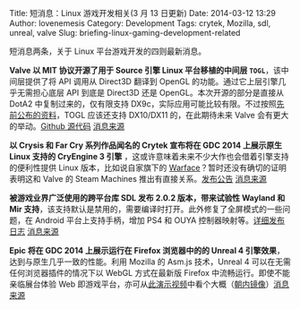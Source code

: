 Title: 短消息：Linux 游戏开发相关(3 月 13 日更新)
Date: 2014-03-12 13:29
Author: lovenemesis
Category: Development
Tags: crytek, Mozilla, sdl, unreal, valve
Slug: briefing-linux-gaming-development-related

短消息两条，关于 Linux 平台游戏开发的四则最新消息。

**Valve 以 MIT 协议开源了用于 Source 引擎 Linux 平台移植的中间层
`TOGL`**，该中间层提供了将 API 调用从 Direct3D 翻译到 OpenGL
的功能。通过它上层引擎几乎无需担心底层 API 到底是 Direct3D 还是
OpenGL。本次开源的部分是直接从 DotA2 中复制过来的，仅有限支持
DX9c，实际应用可能比较有限。不过按照[先前公布的资料](https://developer.nvidia.com/sites/default/files/akamai/gamedev/docs/Porting%20Source%20to%20Linux.pdf)，TOGL
应该还支持 DX10/DX11 的，在此期待未来 Valve 会有更大的举动。[Github
源代码](https://github.com/ValveSoftware/ToGL)
[消息来源](http://www.phoronix.com/scan.php?page=news_item&px=MTYyNjM)

**以 Crysis 和 Far Cry 系列作品闻名的 Crytek 宣布将在 GDC 2014
上展示原生 Linux 支持的 CryEngine 3 引擎**
，这或许意味着未来不少大作也会借着引擎支持的便利性提供 Linux
版本，比如说自家旗下的
[Warface](https://www.warface.com/)？暂时还没有确切的证明表明这和 Valve
的 Steam Machines
推出有直接关系。[发布公告](http://www.crytek.com/news/conference-attendees-can-also-see-a-brand-new-mobile-game-extra-engine-updates-and-much-more-at-crytek-s-booth)
[消息来源](http://www.phoronix.com/scan.php?page=news_item&px=MTYyNjQ)

**被游戏业界广泛使用的跨平台库 SDL 发布 2.0.2 版本，带来试验性 Wayland
和 Mir
支持**，该支持默认是禁用的，需要编译时打开。此外修复了全屏模式的一些问题，在
Android 平台上支持手柄，增加 PS4 和 OUYA
控制器映射等。[详细发布日志](http://lists.libsdl.org/pipermail/sdl-libsdl.org/2014-March/093652.html)
[消息来源](http://www.phoronix.com/scan.php?page=news_item&px=MTYyNjU)

**Epic 将在 GDC 2014 上展示运行在 Firefox 浏览器中的的 Unreal 4
引擎效果**，达到与原生几乎一致的性能。利用 Mozilla 的 Asm.js
技术，Unreal 4 可以在无需任何浏览器插件的情况下以 WebGL 方式在最新版
Firefox 中流畅运行。即使不能亲临展台体验 Web
即游戏平台，亦可从[此演示视频](https://www.youtube.com/watch?v=c2uNDlP4RiE)中看个大概（[朝内镜像](http://v.youku.com/v_show/id_XNjg0NTM4NDA4.html)）[消息来源](http://www.phoronix.com/scan.php?page=news_item&px=MTYyODM)
